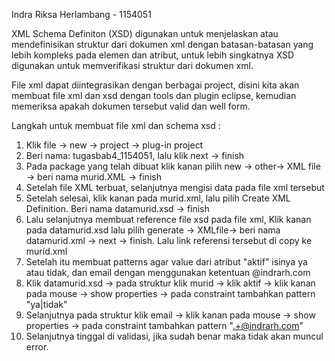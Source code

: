 Indra Riksa Herlambang - 1154051

XML Schema Definiton (XSD) digunakan untuk menjelaskan atau mendefinisikan struktur dari dokumen xml dengan batasan-batasan yang lebih kompleks pada elemen dan atribut, untuk lebih singkatnya XSD digunakan untuk memverifikasi struktur dari dokumen xml.

File xml dapat diintegrasikan dengan berbagai project, disini kita akan membuat file xml dan xsd dengan tools dan plugin eclipse, kemudian memeriksa apakah dokumen tersebut valid dan well form.

Langkah untuk membuat file xml dan schema xsd :
1. Klik file -> new -> project -> plug-in project
2. Beri nama: tugasbab4_1154051, lalu klik next -> finish
3. Pada package yang telah dibuat klik kanan pilih new -> other-> XML file -> beri nama murid.XML -> finish
4. Setelah file XML terbuat, selanjutnya mengisi data pada file xml tersebut
5. Setelah selesai, klik kanan pada murid.xml, lalu pilih Create XML Definition. Beri nama datamurid.xsd -> finish
6. Lalu selanjutnya membuat reference file xsd pada file xml, Klik kanan pada datamurid.xsd lalu pilih generate -> XMLfile-> beri nama datamurid.xml -> next -> finish. Lalu link referensi tersebut di copy ke murid.xml
7. Setelah itu membuat patterns agar value dari atribut "aktif" isinya ya atau tidak, dan email dengan menggunakan ketentuan @indrarh.com
8. Klik datamurid.xsd -> pada struktur klik murid -> klik aktif -> klik kanan pada mouse -> show properties -> pada constraint tambahkan pattern "ya|tidak"
9. Selanjutnya pada struktur klik email -> klik kanan pada mouse -> show properties -> pada constraint tambahkan pattern ".+@indrarh.com"
10. Selanjutnya tinggal di validasi, jika sudah benar maka tidak akan muncul error.
